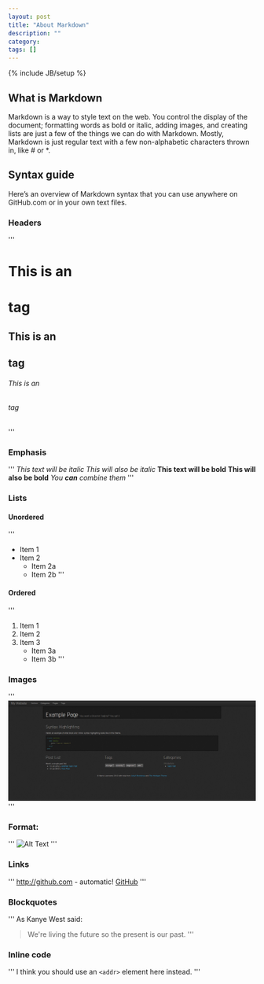 ```yaml
---
layout: post
title: "About Markdown"
description: ""
category: 
tags: []
---
```

{% include JB/setup %}

## What is Markdown

Markdown is a way to style text on the web. You control the display of the document; formatting words as bold or italic, adding images, and creating lists are just a few of the things we can do with Markdown. Mostly, Markdown is just regular text with a few non-alphabetic characters thrown in, like # or *.

## Syntax guide

Here’s an overview of Markdown syntax that you can use anywhere on GitHub.com or in your own text files.

### Headers

'''
# This is an <h1> tag
## This is an <h2> tag
###### This is an <h6> tag
'''

### Emphasis

'''
*This text will be italic*
_This will also be italic_
**This text will be bold**
__This will also be bold__
*You **can** combine them*
'''

### Lists

#### Unordered

'''
* Item 1
* Item 2
  * Item 2a
  * Item 2b
'''

#### Ordered

'''
1. Item 1
2. Item 2
3. Item 3
   * Item 3a
   * Item 3b
'''

### Images

'''
![Screenshot](/screenshot.png)
'''


### Format: 

'''
![Alt Text](url)
'''

### Links

'''
http://github.com - automatic!
[GitHub](http://github.com)
'''

### Blockquotes

'''
As Kanye West said:

> We're living the future so
> the present is our past.
'''

### Inline code

'''
I think you should use an
`<addr>` element here instead.
'''


